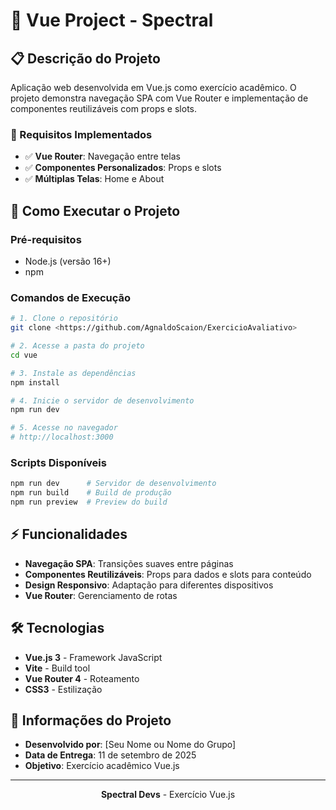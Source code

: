# 🌟 Vue Project - Spectral

## 📋 Descrição do Projeto

Aplicação web desenvolvida em Vue.js como exercício acadêmico. O projeto demonstra navegação SPA com Vue Router e implementação de componentes reutilizáveis com props e slots.

### 🎯 Requisitos Implementados
- ✅ **Vue Router**: Navegação entre telas
- ✅ **Componentes Personalizados**: Props e slots
- ✅ **Múltiplas Telas**: Home e About

## 🚀 Como Executar o Projeto

### Pré-requisitos
- Node.js (versão 16+)
- npm

### Comandos de Execução

```bash
# 1. Clone o repositório
git clone <https://github.com/AgnaldoScaion/ExercicioAvaliativo>

# 2. Acesse a pasta do projeto
cd vue

# 3. Instale as dependências
npm install

# 4. Inicie o servidor de desenvolvimento
npm run dev

# 5. Acesse no navegador
# http://localhost:3000
```

### Scripts Disponíveis

```bash
npm run dev      # Servidor de desenvolvimento
npm run build    # Build de produção
npm run preview  # Preview do build
```

## ⚡ Funcionalidades

- **Navegação SPA**: Transições suaves entre páginas
- **Componentes Reutilizáveis**: Props para dados e slots para conteúdo
- **Design Responsivo**: Adaptação para diferentes dispositivos
- **Vue Router**: Gerenciamento de rotas

## 🛠️ Tecnologias

- **Vue.js 3** - Framework JavaScript
- **Vite** - Build tool
- **Vue Router 4** - Roteamento
- **CSS3** - Estilização

## 📅 Informações do Projeto

- **Desenvolvido por**: [Seu Nome ou Nome do Grupo]
- **Data de Entrega**: 11 de setembro de 2025
- **Objetivo**: Exercício acadêmico Vue.js


---
<div align="center">
  <p><strong>Spectral Devs</strong> - Exercício Vue.js</p>
</div>